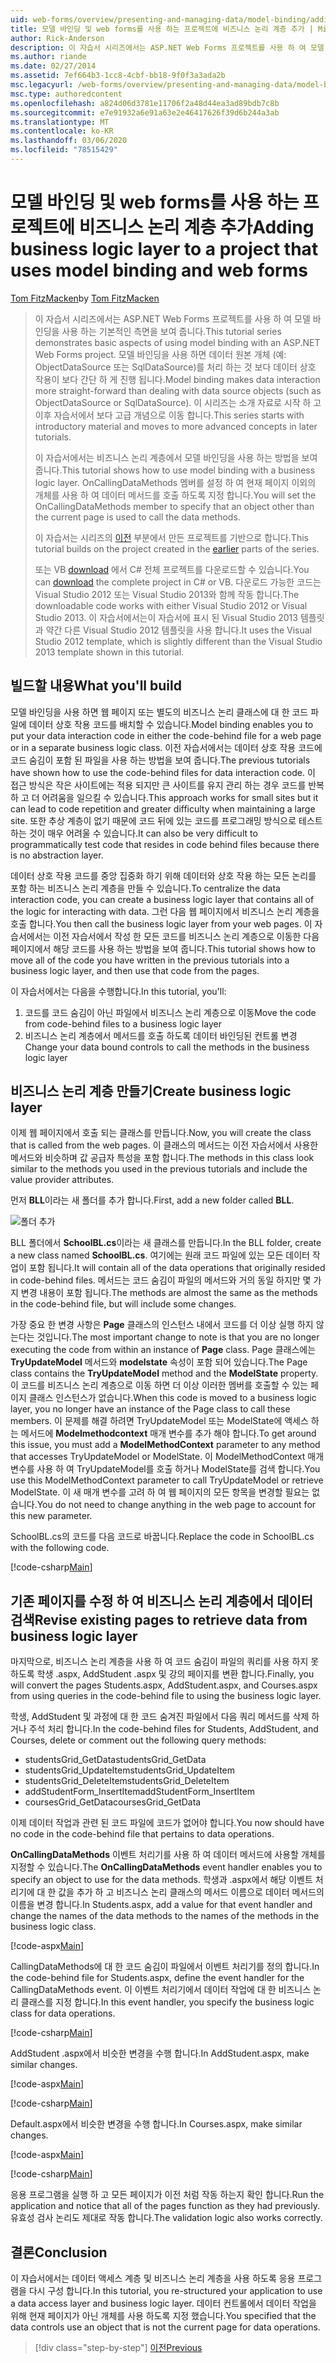 ```yaml
---
uid: web-forms/overview/presenting-and-managing-data/model-binding/adding-business-logic-layer
title: 모델 바인딩 및 web forms를 사용 하는 프로젝트에 비즈니스 논리 계층 추가 | Microsoft Docs
author: Rick-Anderson
description: 이 자습서 시리즈에서는 ASP.NET Web Forms 프로젝트를 사용 하 여 모델 바인딩을 사용 하는 기본적인 측면을 보여 줍니다. 모델 바인딩을 사용 하면 데이터 상호 작용이 더 간편 하 게-...
ms.author: riande
ms.date: 02/27/2014
ms.assetid: 7ef664b3-1cc8-4cbf-bb18-9f0f3a3ada2b
msc.legacyurl: /web-forms/overview/presenting-and-managing-data/model-binding/adding-business-logic-layer
msc.type: authoredcontent
ms.openlocfilehash: a824d06d3781e11706f2a48d44ea3ad89bdb7c8b
ms.sourcegitcommit: e7e91932a6e91a63e2e46417626f39d6b244a3ab
ms.translationtype: MT
ms.contentlocale: ko-KR
ms.lasthandoff: 03/06/2020
ms.locfileid: "78515429"
---
```

# <a name="adding-business-logic-layer-to-a-project-that-uses-model-binding-and-web-forms"></a><span data-ttu-id="d6e47-104">모델 바인딩 및 web forms를 사용 하는 프로젝트에 비즈니스 논리 계층 추가</span><span class="sxs-lookup"><span data-stu-id="d6e47-104">Adding business logic layer to a project that uses model binding and web forms</span></span>

<span data-ttu-id="d6e47-105">[Tom FitzMacken](https://github.com/tfitzmac)</span><span class="sxs-lookup"><span data-stu-id="d6e47-105">by [Tom FitzMacken](https://github.com/tfitzmac)</span></span>

> <span data-ttu-id="d6e47-106">이 자습서 시리즈에서는 ASP.NET Web Forms 프로젝트를 사용 하 여 모델 바인딩을 사용 하는 기본적인 측면을 보여 줍니다.</span><span class="sxs-lookup"><span data-stu-id="d6e47-106">This tutorial series demonstrates basic aspects of using model binding with an ASP.NET Web Forms project.</span></span> <span data-ttu-id="d6e47-107">모델 바인딩을 사용 하면 데이터 원본 개체 (예: ObjectDataSource 또는 SqlDataSource)를 처리 하는 것 보다 데이터 상호 작용이 보다 간단 하 게 진행 됩니다.</span><span class="sxs-lookup"><span data-stu-id="d6e47-107">Model binding makes data interaction more straight-forward than dealing with data source objects (such as ObjectDataSource or SqlDataSource).</span></span> <span data-ttu-id="d6e47-108">이 시리즈는 소개 자료로 시작 하 고 이후 자습서에서 보다 고급 개념으로 이동 합니다.</span><span class="sxs-lookup"><span data-stu-id="d6e47-108">This series starts with introductory material and moves to more advanced concepts in later tutorials.</span></span>
> 
> <span data-ttu-id="d6e47-109">이 자습서에서는 비즈니스 논리 계층에서 모델 바인딩을 사용 하는 방법을 보여 줍니다.</span><span class="sxs-lookup"><span data-stu-id="d6e47-109">This tutorial shows how to use model binding with a business logic layer.</span></span> <span data-ttu-id="d6e47-110">OnCallingDataMethods 멤버를 설정 하 여 현재 페이지 이외의 개체를 사용 하 여 데이터 메서드를 호출 하도록 지정 합니다.</span><span class="sxs-lookup"><span data-stu-id="d6e47-110">You will set the OnCallingDataMethods member to specify that an object other than the current page is used to call the data methods.</span></span>
> 
> <span data-ttu-id="d6e47-111">이 자습서는 시리즈의 [이전](retrieving-data.md) 부분에서 만든 프로젝트를 기반으로 합니다.</span><span class="sxs-lookup"><span data-stu-id="d6e47-111">This tutorial builds on the project created in the [earlier](retrieving-data.md) parts of the series.</span></span>
> 
> <span data-ttu-id="d6e47-112">또는 VB [download](https://go.microsoft.com/fwlink/?LinkId=286116) 에서 C# 전체 프로젝트를 다운로드할 수 있습니다.</span><span class="sxs-lookup"><span data-stu-id="d6e47-112">You can [download](https://go.microsoft.com/fwlink/?LinkId=286116) the complete project in C# or VB.</span></span> <span data-ttu-id="d6e47-113">다운로드 가능한 코드는 Visual Studio 2012 또는 Visual Studio 2013와 함께 작동 합니다.</span><span class="sxs-lookup"><span data-stu-id="d6e47-113">The downloadable code works with either Visual Studio 2012 or Visual Studio 2013.</span></span> <span data-ttu-id="d6e47-114">이 자습서에서는이 자습서에 표시 된 Visual Studio 2013 템플릿과 약간 다른 Visual Studio 2012 템플릿을 사용 합니다.</span><span class="sxs-lookup"><span data-stu-id="d6e47-114">It uses the Visual Studio 2012 template, which is slightly different than the Visual Studio 2013 template shown in this tutorial.</span></span>

## <a name="what-youll-build"></a><span data-ttu-id="d6e47-115">빌드할 내용</span><span class="sxs-lookup"><span data-stu-id="d6e47-115">What you'll build</span></span>

<span data-ttu-id="d6e47-116">모델 바인딩을 사용 하면 웹 페이지 또는 별도의 비즈니스 논리 클래스에 대 한 코드 파일에 데이터 상호 작용 코드를 배치할 수 있습니다.</span><span class="sxs-lookup"><span data-stu-id="d6e47-116">Model binding enables you to put your data interaction code in either the code-behind file for a web page or in a separate business logic class.</span></span> <span data-ttu-id="d6e47-117">이전 자습서에서는 데이터 상호 작용 코드에 코드 숨김이 포함 된 파일을 사용 하는 방법을 보여 줍니다.</span><span class="sxs-lookup"><span data-stu-id="d6e47-117">The previous tutorials have shown how to use the code-behind files for data interaction code.</span></span> <span data-ttu-id="d6e47-118">이 접근 방식은 작은 사이트에는 적용 되지만 큰 사이트를 유지 관리 하는 경우 코드를 반복 하 고 더 어려움을 일으킬 수 있습니다.</span><span class="sxs-lookup"><span data-stu-id="d6e47-118">This approach works for small sites but it can lead to code repetition and greater difficulty when maintaining a large site.</span></span> <span data-ttu-id="d6e47-119">또한 추상 계층이 없기 때문에 코드 뒤에 있는 코드를 프로그래밍 방식으로 테스트 하는 것이 매우 어려울 수 있습니다.</span><span class="sxs-lookup"><span data-stu-id="d6e47-119">It can also be very difficult to programmatically test code that resides in code behind files because there is no abstraction layer.</span></span>

<span data-ttu-id="d6e47-120">데이터 상호 작용 코드를 중앙 집중화 하기 위해 데이터와 상호 작용 하는 모든 논리를 포함 하는 비즈니스 논리 계층을 만들 수 있습니다.</span><span class="sxs-lookup"><span data-stu-id="d6e47-120">To centralize the data interaction code, you can create a business logic layer that contains all of the logic for interacting with data.</span></span> <span data-ttu-id="d6e47-121">그런 다음 웹 페이지에서 비즈니스 논리 계층을 호출 합니다.</span><span class="sxs-lookup"><span data-stu-id="d6e47-121">You then call the business logic layer from your web pages.</span></span> <span data-ttu-id="d6e47-122">이 자습서에서는 이전 자습서에서 작성 한 모든 코드를 비즈니스 논리 계층으로 이동한 다음 페이지에서 해당 코드를 사용 하는 방법을 보여 줍니다.</span><span class="sxs-lookup"><span data-stu-id="d6e47-122">This tutorial shows how to move all of the code you have written in the previous tutorials into a business logic layer, and then use that code from the pages.</span></span>

<span data-ttu-id="d6e47-123">이 자습서에서는 다음을 수행합니다.</span><span class="sxs-lookup"><span data-stu-id="d6e47-123">In this tutorial, you'll:</span></span>

1. <span data-ttu-id="d6e47-124">코드를 코드 숨김이 아닌 파일에서 비즈니스 논리 계층으로 이동</span><span class="sxs-lookup"><span data-stu-id="d6e47-124">Move the code from code-behind files to a business logic layer</span></span>
2. <span data-ttu-id="d6e47-125">비즈니스 논리 계층에서 메서드를 호출 하도록 데이터 바인딩된 컨트롤 변경</span><span class="sxs-lookup"><span data-stu-id="d6e47-125">Change your data bound controls to call the methods in the business logic layer</span></span>

## <a name="create-business-logic-layer"></a><span data-ttu-id="d6e47-126">비즈니스 논리 계층 만들기</span><span class="sxs-lookup"><span data-stu-id="d6e47-126">Create business logic layer</span></span>

<span data-ttu-id="d6e47-127">이제 웹 페이지에서 호출 되는 클래스를 만듭니다.</span><span class="sxs-lookup"><span data-stu-id="d6e47-127">Now, you will create the class that is called from the web pages.</span></span> <span data-ttu-id="d6e47-128">이 클래스의 메서드는 이전 자습서에서 사용한 메서드와 비슷하며 값 공급자 특성을 포함 합니다.</span><span class="sxs-lookup"><span data-stu-id="d6e47-128">The methods in this class look similar to the methods you used in the previous tutorials and include the value provider attributes.</span></span>

<span data-ttu-id="d6e47-129">먼저 **BLL**이라는 새 폴더를 추가 합니다.</span><span class="sxs-lookup"><span data-stu-id="d6e47-129">First, add a new folder called **BLL**.</span></span>

![폴더 추가](adding-business-logic-layer/_static/image1.png)

<span data-ttu-id="d6e47-131">BLL 폴더에서 **SchoolBL.cs**이라는 새 클래스를 만듭니다.</span><span class="sxs-lookup"><span data-stu-id="d6e47-131">In the BLL folder, create a new class named **SchoolBL.cs**.</span></span> <span data-ttu-id="d6e47-132">여기에는 원래 코드 파일에 있는 모든 데이터 작업이 포함 됩니다.</span><span class="sxs-lookup"><span data-stu-id="d6e47-132">It will contain all of the data operations that originally resided in code-behind files.</span></span> <span data-ttu-id="d6e47-133">메서드는 코드 숨김이 파일의 메서드와 거의 동일 하지만 몇 가지 변경 내용이 포함 됩니다.</span><span class="sxs-lookup"><span data-stu-id="d6e47-133">The methods are almost the same as the methods in the code-behind file, but will include some changes.</span></span>

<span data-ttu-id="d6e47-134">가장 중요 한 변경 사항은 **Page** 클래스의 인스턴스 내에서 코드를 더 이상 실행 하지 않는다는 것입니다.</span><span class="sxs-lookup"><span data-stu-id="d6e47-134">The most important change to note is that you are no longer executing the code from within an instance of **Page** class.</span></span> <span data-ttu-id="d6e47-135">Page 클래스에는 **TryUpdateModel** 메서드와 **modelstate** 속성이 포함 되어 있습니다.</span><span class="sxs-lookup"><span data-stu-id="d6e47-135">The Page class contains the **TryUpdateModel** method and the **ModelState** property.</span></span> <span data-ttu-id="d6e47-136">이 코드를 비즈니스 논리 계층으로 이동 하면 더 이상 이러한 멤버를 호출할 수 있는 페이지 클래스 인스턴스가 없습니다.</span><span class="sxs-lookup"><span data-stu-id="d6e47-136">When this code is moved to a business logic layer, you no longer have an instance of the Page class to call these members.</span></span> <span data-ttu-id="d6e47-137">이 문제를 해결 하려면 TryUpdateModel 또는 ModelState에 액세스 하는 메서드에 **Modelmethodcontext** 매개 변수를 추가 해야 합니다.</span><span class="sxs-lookup"><span data-stu-id="d6e47-137">To get around this issue, you must add a **ModelMethodContext** parameter to any method that accesses TryUpdateModel or ModelState.</span></span> <span data-ttu-id="d6e47-138">이 ModelMethodContext 매개 변수를 사용 하 여 TryUpdateModel를 호출 하거나 ModelState를 검색 합니다.</span><span class="sxs-lookup"><span data-stu-id="d6e47-138">You use this ModelMethodContext parameter to call TryUpdateModel or retrieve ModelState.</span></span> <span data-ttu-id="d6e47-139">이 새 매개 변수를 고려 하 여 웹 페이지의 모든 항목을 변경할 필요는 없습니다.</span><span class="sxs-lookup"><span data-stu-id="d6e47-139">You do not need to change anything in the web page to account for this new parameter.</span></span>

<span data-ttu-id="d6e47-140">SchoolBL.cs의 코드를 다음 코드로 바꿉니다.</span><span class="sxs-lookup"><span data-stu-id="d6e47-140">Replace the code in SchoolBL.cs with the following code.</span></span>

[!code-csharp[Main](adding-business-logic-layer/samples/sample1.cs)]

## <a name="revise-existing-pages-to-retrieve-data-from-business-logic-layer"></a><span data-ttu-id="d6e47-141">기존 페이지를 수정 하 여 비즈니스 논리 계층에서 데이터 검색</span><span class="sxs-lookup"><span data-stu-id="d6e47-141">Revise existing pages to retrieve data from business logic layer</span></span>

<span data-ttu-id="d6e47-142">마지막으로, 비즈니스 논리 계층을 사용 하 여 코드 숨김이 파일의 쿼리를 사용 하지 못하도록 학생 .aspx, AddStudent .aspx 및 강의 페이지를 변환 합니다.</span><span class="sxs-lookup"><span data-stu-id="d6e47-142">Finally, you will convert the pages Students.aspx, AddStudent.aspx, and Courses.aspx from using queries in the code-behind file to using the business logic layer.</span></span>

<span data-ttu-id="d6e47-143">학생, AddStudent 및 과정에 대 한 코드 숨겨진 파일에서 다음 쿼리 메서드를 삭제 하거나 주석 처리 합니다.</span><span class="sxs-lookup"><span data-stu-id="d6e47-143">In the code-behind files for Students, AddStudent, and Courses, delete or comment out the following query methods:</span></span>

- <span data-ttu-id="d6e47-144">studentsGrid\_GetData</span><span class="sxs-lookup"><span data-stu-id="d6e47-144">studentsGrid\_GetData</span></span>
- <span data-ttu-id="d6e47-145">studentsGrid\_UpdateItem</span><span class="sxs-lookup"><span data-stu-id="d6e47-145">studentsGrid\_UpdateItem</span></span>
- <span data-ttu-id="d6e47-146">studentsGrid\_DeleteItem</span><span class="sxs-lookup"><span data-stu-id="d6e47-146">studentsGrid\_DeleteItem</span></span>
- <span data-ttu-id="d6e47-147">addStudentForm\_InsertItem</span><span class="sxs-lookup"><span data-stu-id="d6e47-147">addStudentForm\_InsertItem</span></span>
- <span data-ttu-id="d6e47-148">coursesGrid\_GetData</span><span class="sxs-lookup"><span data-stu-id="d6e47-148">coursesGrid\_GetData</span></span>

<span data-ttu-id="d6e47-149">이제 데이터 작업과 관련 된 코드 파일에 코드가 없어야 합니다.</span><span class="sxs-lookup"><span data-stu-id="d6e47-149">You now should have no code in the code-behind file that pertains to data operations.</span></span>

<span data-ttu-id="d6e47-150">**OnCallingDataMethods** 이벤트 처리기를 사용 하 여 데이터 메서드에 사용할 개체를 지정할 수 있습니다.</span><span class="sxs-lookup"><span data-stu-id="d6e47-150">The **OnCallingDataMethods** event handler enables you to specify an object to use for the data methods.</span></span> <span data-ttu-id="d6e47-151">학생과 .aspx에서 해당 이벤트 처리기에 대 한 값을 추가 하 고 비즈니스 논리 클래스의 메서드 이름으로 데이터 메서드의 이름을 변경 합니다.</span><span class="sxs-lookup"><span data-stu-id="d6e47-151">In Students.aspx, add a value for that event handler and change the names of the data methods to the names of the methods in the business logic class.</span></span>

[!code-aspx[Main](adding-business-logic-layer/samples/sample2.aspx?highlight=3-4,8)]

<span data-ttu-id="d6e47-152">CallingDataMethods에 대 한 코드 숨김이 파일에서 이벤트 처리기를 정의 합니다.</span><span class="sxs-lookup"><span data-stu-id="d6e47-152">In the code-behind file for Students.aspx, define the event handler for the CallingDataMethods event.</span></span> <span data-ttu-id="d6e47-153">이 이벤트 처리기에서 데이터 작업에 대 한 비즈니스 논리 클래스를 지정 합니다.</span><span class="sxs-lookup"><span data-stu-id="d6e47-153">In this event handler, you specify the business logic class for data operations.</span></span>

[!code-csharp[Main](adding-business-logic-layer/samples/sample3.cs)]

<span data-ttu-id="d6e47-154">AddStudent .aspx에서 비슷한 변경을 수행 합니다.</span><span class="sxs-lookup"><span data-stu-id="d6e47-154">In AddStudent.aspx, make similar changes.</span></span>

[!code-aspx[Main](adding-business-logic-layer/samples/sample4.aspx?highlight=3-4)]

[!code-csharp[Main](adding-business-logic-layer/samples/sample5.cs)]

<span data-ttu-id="d6e47-155">Default.aspx에서 비슷한 변경을 수행 합니다.</span><span class="sxs-lookup"><span data-stu-id="d6e47-155">In Courses.aspx, make similar changes.</span></span>

[!code-aspx[Main](adding-business-logic-layer/samples/sample6.aspx?highlight=3-4)]

[!code-csharp[Main](adding-business-logic-layer/samples/sample7.cs)]

<span data-ttu-id="d6e47-156">응용 프로그램을 실행 하 고 모든 페이지가 이전 처럼 작동 하는지 확인 합니다.</span><span class="sxs-lookup"><span data-stu-id="d6e47-156">Run the application and notice that all of the pages function as they had previously.</span></span> <span data-ttu-id="d6e47-157">유효성 검사 논리도 제대로 작동 합니다.</span><span class="sxs-lookup"><span data-stu-id="d6e47-157">The validation logic also works correctly.</span></span>

## <a name="conclusion"></a><span data-ttu-id="d6e47-158">결론</span><span class="sxs-lookup"><span data-stu-id="d6e47-158">Conclusion</span></span>

<span data-ttu-id="d6e47-159">이 자습서에서는 데이터 액세스 계층 및 비즈니스 논리 계층을 사용 하도록 응용 프로그램을 다시 구성 합니다.</span><span class="sxs-lookup"><span data-stu-id="d6e47-159">In this tutorial, you re-structured your application to use a data access layer and business logic layer.</span></span> <span data-ttu-id="d6e47-160">데이터 컨트롤에서 데이터 작업을 위해 현재 페이지가 아닌 개체를 사용 하도록 지정 했습니다.</span><span class="sxs-lookup"><span data-stu-id="d6e47-160">You specified that the data controls use an object that is not the current page for data operations.</span></span>

> [!div class="step-by-step"]
> [<span data-ttu-id="d6e47-161">이전</span><span class="sxs-lookup"><span data-stu-id="d6e47-161">Previous</span></span>](using-query-string-values-to-retrieve-data.md)
